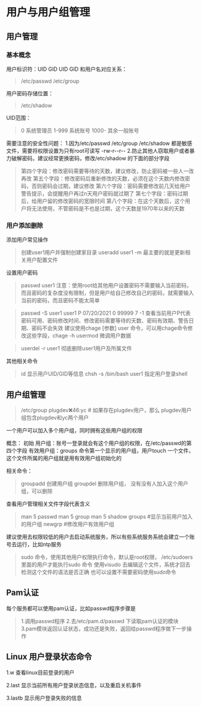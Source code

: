 # 用户与用户组管理

## 用户管理

### 基本概念

用户标识符：UID GID
UID GID 和用户名对应关系：

>/etc/passwd   /etc/group


用户密码存储位置：

>/etc/shadow


UID范围：
>0      系统管理员
1-999  系统账号
1000-  其余一般账号


需要注意的安全性问题：
1.因为/etc/passwd   /etc/group    /etc/shadow 都是敏感文件，需要将权限设置为只有root可读写  -rw-r--r--
2.防止其他人窃取用户或者暴力破解密码，建议经常更换密码，修改/etc/shadow 的下面的部分字段

>第四个字段：修改密码需要等待的天数，建议修改，防止密码被一些人一改再改
第五个字段：修改密码后重新修改的天数，必须在这个天数内修改密码，否则密码会过期，建议修改
第六个字段：密码需要修改前几天给用户警告提示，会提醒用户再过n天用户密码就过期了
第七个字段：密码过期后，给用户留的修改密码的宽限时间
第八个字段：在这个天数后，这个用户将无法使用，不管密码是不也是过期，这个天数是1970年以来的天数

### 用户添加删除

添加用户常见操作
>创建user1用户并强制创建家目录
useradd user1 -m
最主要的就是更新相关用户配置文件

设置用户密码
>passwd user1
注意：使用root给其他用户设置密码不需要输入当前密码，而且密码的复杂度没有限制，但是用户给自己修改自己的密码，就需要输入当前的密码，而且密码不能太简单

>passwd -S user1
user1 P 07/20/2021 0 99999 7 -1
查看当前用户P代表密码可用、密码修改时间、修改密码需要等待的天数、密码有效期、警告日期、密码不会失效
建议使用chage [参数] user 命令，可以用chage命令修改这些字段，chage -h
usermod  微调用户数据

>userdel -r user1
彻底删除user1用户及所属文件

其他相关命令
>id  显示用户UID/GID等信息
chsh -s /bin/bash user1 指定用户登录shell




## 用户组管理

>/etc/group
plugdev:x:46:yc   # 如果存在plugdev用户，那么
plugdev用户组包含plugdev和yc两个用户


一个用户可以加入多个用户组，同时拥有这些用户组的权限

概念：
初始 用户组：账号一登录就会有这个用户组的权限，在/etc/passwd的第四个字段
有效用户组：groups   命令第一个显示的用户组，用户touch 一个文件，这个文件所属的用户组就是用有效用户组初始化的

相关命令：
>groupadd   创建用户组
groupdel    删除用户组， 没有没有人加入这个用户组，可以删除

查看用户管理相关文件字段代表含义
>man 5 passwd
man 5 group
man 5 shadow
groups   #显示当前用户加入的用户组
newgrp   #修改用户有效用户组 

建议使用去权限较低的用户去启动系统服务，所以有些系统服务系统会建立一个账号去运行，比如ntp服务

>sudo 命令，使用其他用户权限执行命令，默认是root权限，
/etc/sudoers 里面的用户才能执行sudo 命令
使用visudo 去编辑这个文件，系统才回去检测这个文件的语法是否正确
也可以设置不需要密码使用sudo命令


## Pam认证
每个服务都可以使用pam认证，比如passwd程序步骤是
>1.调用passwd程序
2.去/etc/pam.d/passwd 下读取pam认证的模块
3.pam模块返回认证状态，成功还是失败，返回给passwd程序做下一步操作


## Linux 用户登录状态命令

1.w
查看linux目前登录的用户

2.last
显示当前所有用户登录状态信息，以及重启关机事件

3.lastb
显示用户登录失败的信息



